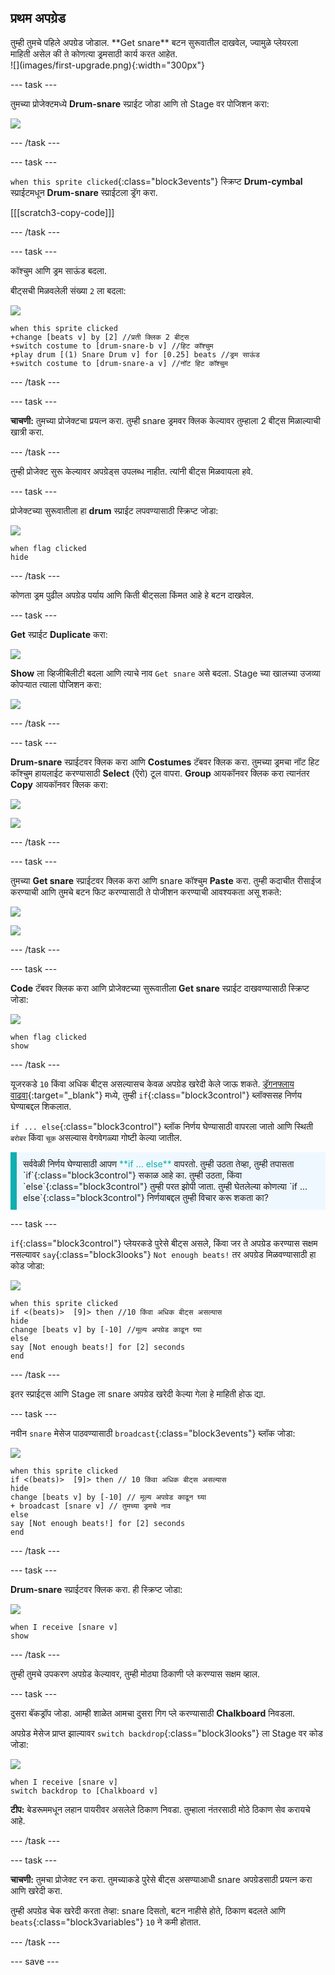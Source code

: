 ## प्रथम अपग्रेड

<div style="display: flex; flex-wrap: wrap">
<div style="flex-basis: 200px; flex-grow: 1; margin-right: 15px;">
तुम्ही तुमचे पहिले अपग्रेड जोडाल. **Get snare** बटन सुरूवातील दाखवेल, ज्यामुळे प्लेयरला माहिती असेल की ते कोणत्या ड्रमसाठी कार्य करत आहेत.
</div>
<div>
![](images/first-upgrade.png){:width="300px"}
</div>
</div>

--- task ---

तुमच्या प्रोजेक्टमध्ये **Drum-snare** स्प्राईट जोडा आणि तो Stage वर पोजिशन करा:

![](images/snare-stage.png)

--- /task ---

--- task ---

`when this sprite clicked`{:class="block3events"} स्क्रिप्ट **Drum-cymbal** स्प्राईटमधून **Drum-snare** स्प्राईटला ड्रॅग करा.

[[[scratch3-copy-code]]]

--- /task ---

--- task ---

कॉश्चुम आणि ड्रम साऊंड बदला.

बीट्सची मिळवलेली संख्या `2` ला बदला:

![](images/snare-icon.png)

```blocks3
when this sprite clicked
+change [beats v] by [2] //प्रती क्लिक 2 बीट्स
+switch costume to [drum-snare-b v] //हिट कॉश्चुम
+play drum [(1) Snare Drum v] for [0.25] beats //ड्रम साऊंड
+switch costume to [drum-snare-a v] //नॉट हिट कॉश्चुम
```

--- /task ---

--- task ---

**चाचणी:** तुमच्या प्रोजेक्टचा प्रयत्न करा. तुम्ही snare ड्रमवर क्लिक केल्यावर तुम्हाला 2 बीट्स मिळाल्याची खात्री करा.

--- /task ---

तुम्ही प्रोजेक्ट सुरू केल्यावर अपग्रेड्स उपलब्ध नाहीत. त्यांनी बीट्स मिळवायला हवे.

--- task ---

प्रोजेक्टच्या सुरूवातीला हा **drum** स्प्राईट लपवण्यासाठी स्क्रिप्ट जोडा:

![](images/snare-icon.png)

```blocks3
when flag clicked
hide
```

--- /task ---

कोणता ड्रम पुढील अपग्रेड पर्याय आणि किती बीट्सला किंमत आहे हे बटन दाखवेल.

--- task ---

**Get** स्प्राईट **Duplicate** करा:

![](images/duplicate-get.png)

**Show** ला व्हिजीबिलीटी बदला आणि त्याचे नाव `Get snare` असे बदला. Stage च्या खालच्या उजव्या कोपऱ्यात त्याला पोजिशन करा:

![](images/get-snare.png)

--- /task ---

--- task ---

**Drum-snare** स्प्राईटवर क्लिक करा आणि **Costumes** टॅबवर क्लिक करा. तुमच्या ड्रमचा नॉट हिट कॉश्चुम हायलाईट करण्यासाठी **Select** (ऍरो) टूल वापरा. **Group** आयकॉनवर क्लिक करा त्यानंतर **Copy** आयकॉनवर क्लिक करा:

![](images/snare-icon.png)

![](images/copy-costume.png)

--- /task ---

--- task ---

तुमच्या **Get snare** स्प्राईटवर क्लिक करा आणि snare कॉश्चुम **Paste** करा. तुम्ही कदाचीत रीसाईज करण्याची आणि तुमचे बटन फिट करण्यासाठी ते पोजीशन करण्याची आवश्यकता असू शकते:

![](images/get-snare-icon.png)

![](images/paste-costume.png)

--- /task ---

--- task ---

**Code** टॅबवर क्लिक करा आणि प्रोजेक्टच्या सुरूवातीला **Get snare** स्प्राईट दाखवण्यासाठी स्क्रिप्ट जोडा:

![](images/get-snare-icon.png)

```blocks3
when flag clicked
show
```

--- /task ---

यूजरकडे `10` किंवा अधिक बीट्स असल्यासच केवळ अपग्रेड खरेदी केले जाऊ शकते. [ड्रॅगनफ्लाय वाढवा](https://projects.raspberrypi.org/mr-IN/projects/grow-a-dragonfly){:target="_blank"} मध्ये, तुम्ही `if`{:class="block3control"} ब्लॉक्ससह निर्णय घेण्याबद्दल शिकलात.

`if ... else`{:class="block3control"} ब्लॉक निर्णय घेण्यासाठी वापरला जातो आणि स्थिती `बरोबर` किंवा `चूक` असल्यास वेगवेगळ्या गोष्टी केल्या जातील.

<p style="border-left: solid; border-width:10px; border-color: #0faeb0; background-color: aliceblue; padding: 10px;">
सर्ववेळी निर्णय घेण्यासाठी आपण <span style="color: #0faeb0">**if ... else**</span> वापरतो. तुम्ही उठता तेव्हा, तुम्ही तपासता `if`{:class="block3control"} सकाळ आहे का. तुम्ही उठता, किंवा `else`{:class="block3control"} तुम्ही परत झोपी जाता. तुम्ही घेतलेल्या कोणत्या `if ... else`{:class="block3control"} निर्णयाबद्दल तुम्ही विचार करू शकता का? 
</p>

--- task ---

`if`{:class="block3control"} प्लेयरकडे पुरेसे बीट्स असले, किंवा जर ते अपग्रेड करण्यास सक्षम नसल्यावर `say`{:class="block3looks"} `Not enough beats!` तर अपग्रेड मिळवण्यासाठी हा कोड जोडा:

![](images/get-snare-icon.png)

```blocks3
when this sprite clicked
if <(beats)>  [9]> then //10 किंवा अधिक बीट्स असल्यास
hide
change [beats v] by [-10] //मूल्य अपग्रेड काढून घ्या
else
say [Not enough beats!] for [2] seconds 
end
```

--- /task ---

इतर स्प्राईट्स आणि Stage ला snare अपग्रेड खरेदी केल्या गेला हे माहिती होऊ द्या.

--- task ---

नवीन `snare` मेसेज पाठवण्यासाठी `broadcast`{:class="block3events"} ब्लॉक जोडा:

![](images/get-snare-icon.png)

```blocks3
when this sprite clicked
if <(beats)>  [9]> then // 10 किंवा अधिक बीट्स असल्यास
hide
change [beats v] by [-10] // मूल्य अपग्रेड काढून घ्या
+ broadcast [snare v] // तुमच्या ड्रमचे नाव
else
say [Not enough beats!] for [2] seconds 
end
```

--- /task ---

--- task ---

**Drum-snare** स्प्राईटवर क्लिक करा. ही स्क्रिप्ट जोडा:

![](images/snare-icon.png)

```blocks3
when I receive [snare v]
show
```

--- /task ---

तुम्ही तुमचे उपकरण अपग्रेड केल्यावर, तुम्ही मोठ्या ठिकाणी प्ले करण्यास सक्षम व्हाल.

--- task ---

दुसरा बॅकड्रॉप जोडा. आम्ही शाळेत आमचा दुसरा गिग प्ले करण्यासाठी **Chalkboard** निवडला.

अपग्रेड मेसेज प्राप्त झाल्यावर `switch backdrop`{:class="block3looks"} ला Stage वर कोड जोडा:

![](images/stage-icon.png)

```blocks3
when I receive [snare v]
switch backdrop to [Chalkboard v]
```

**टीप:** बेडरूममधून लहान पायरीवर असलेले ठिकाण निवडा. तुम्हाला नंतरसाठी मोठे ठिकाण सेव करायचे आहे.

--- /task ---

--- task ---

**चाचणी:** तुमचा प्रोजेक्ट रन करा. तुमच्याकडे पुरेसे बीट्स असण्याआधी snare अपग्रेडसाठी प्रयत्न करा आणि खरेदी करा.

तुम्ही अपग्रेड चेक खरेदी करता तेव्हा: snare दिसतो, बटन नाहीसे होते, ठिकाण बदलते आणि `beats`{:class="block3variables"} `10` ने कमी होतात.

--- /task ---

--- save ---
